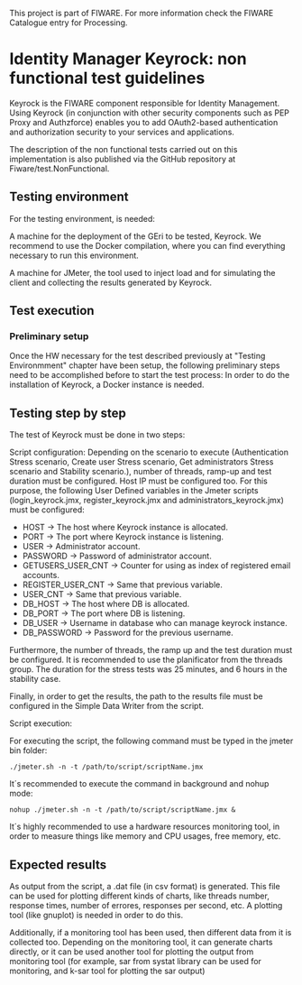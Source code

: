 This project is part of FIWARE. For more information check the FIWARE Catalogue entry for Processing.

# Identity Manager Keyrock: non functional test guidelines

Keyrock is the FIWARE component responsible for Identity Management. Using Keyrock (in conjunction with other security components such as PEP Proxy and Authzforce) enables you to add OAuth2-based authentication and authorization security to your services and applications.

The description of the non functional tests carried out on this implementation is also published via the GitHub repository at Fiware/test.NonFunctional.

## Testing environment

For the testing environment, is needed:

A machine for the deployment of the GEri to be tested, Keyrock. We recommend to use the Docker compilation, where you can find everything necessary to run this environment.

A machine for JMeter, the tool used to inject load and for simulating the client and collecting the results generated by Keyrock.

## Test execution 

### Preliminary setup 

Once the HW necessary for the test described previously at "Testing Environmment" chapter have been setup, the following preliminary steps need to be accomplished before to start the test process: In order to do the installation of Keyrock, a Docker instance is needed.

## Testing step by step 

The test of Keyrock must be done in two steps:

Script configuration:
Depending on the scenario to execute (Authentication Stress scenario, Create user Stress scenario, Get administrators Stress scenario and Stability scenario.), number of threads, ramp-up and test duration must be configured. Host IP must be configured too. For this purpose, the following User Defined variables in the Jmeter scripts (login_keyrock.jmx, register_keyrock.jmx and administrators_keyrock.jmx) must be configured:

* HOST	-> The host where Keyrock instance is allocated.
* PORT	-> The port where Keyrock instance is listening.
* USER	-> Administrator account.
* PASSWORD	-> Password of administrator account.
* GETUSERS_USER_CNT -> Counter for using as index of registered email accounts.
* REGISTER_USER_CNT -> Same that previous variable.
* USER_CNT -> Same that previous variable.
* DB_HOST -> The host where DB is allocated.
* DB_PORT -> The port where DB is listening.
* DB_USER -> Username in database who can manage keyrock instance.
* DB_PASSWORD -> Password for the previous username.

Furthermore, the number of threads, the ramp up and the test duration must be configured. It is recommended to use the planificator from the threads group. The duration for the stress tests was 25 minutes, and 6 hours in the stability case.

Finally, in order to get the results, the path to the results file must be configured in the Simple Data Writer from the script.

Script execution:

For executing the script, the following command must be typed in the jmeter bin folder:

`./jmeter.sh -n -t /path/to/script/scriptName.jmx`

It´s recommended to execute the command in background and nohup mode:

`nohup ./jmeter.sh -n -t /path/to/script/scriptName.jmx &`

It´s highly recommended to use a hardware resources monitoring tool, in order to measure things like memory and CPU usages, free memory, etc.

## Expected results

As output from the script, a .dat file (in csv format) is generated. This file can be used for plotting different kinds of charts, like threads number, response times, number of errores, responses per second, etc. A plotting tool (like gnuplot) is needed in order to do this.

Additionally, if a monitoring tool has been used, then different data from it is collected too. Depending on the monitoring tool, it can generate charts directly, or it can be used another tool for plotting the output from monitoring tool (for example, sar from systat library can be used for monitoring, and k-sar tool for plotting the sar output)
